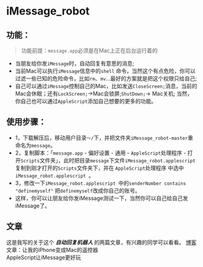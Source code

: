 # iMessage_robot
## 功能：
> 功能前提：`message.app`必须是在Mac上正在后台运行着的

* 当朋友给你发`iMessage`时，自动回复有意思的消息;
* 当前Mac可以执行`iMessage`信息中的`shell` 命令，当然这个有点危险，你可以过滤一些已知的危险命令，比如`rm`、`mv`...最好的方案就是把这个权限只给自己;
* 自己可以通过`iMessage`控制自己的Mac，比如发送`CloseScreen;`消息，当前的Mac会休眠；还有`LockScreen;`->Mac会锁屏;`ShutDown;`-> Mac关机; 当然，你自己也可以通过`AppleScript`添加自己想要的更多的功能。

## 使用步骤：

* 1，下载解压后，移动用户目录`～/`下，并把文件夹`iMessage_robot-master`重命名为`message`。
* 2，复制脚本：「`message.app` - 偏好设置 - 通用 - `AppleScript`处理程序 - 打开`Scripts`文件夹」，此时把目录`message`下文件`iMessage_robot.applescript`复制到刚才打开的`Scripts`文件夹下，并在 `AppleScript`处理程序 中选中`iMessage_robot.applescript `。
* 3，修改一下`iMessage_robot.applescript `中的`senderNumber contains "definemyself"` 把`definemyself`改成你自己的账号。
* 这样，你可以让朋友给你发iMessage测试一下，当然你可以自己给自己发iMessage了。

## 文章
这是我写的关于这个 ***自动回复机器人*** 的两篇文章，有兴趣的同学可以看看。
[博客](https://wangdetong.github.io/)
文章：让我的iPhone变成Mac的遥控器<br/>AppleScript让iMessage更好玩
